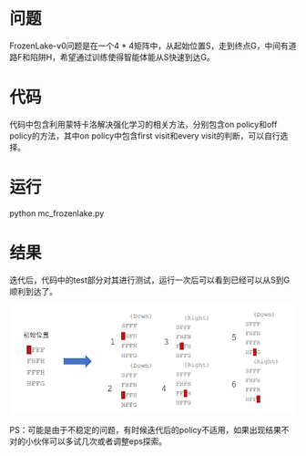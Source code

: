 # 问题
FrozenLake-v0问题是在一个4 * 4矩阵中，从起始位置S，走到终点G，中间有道路F和陷阱H，希望通过训练使得智能体能从S快速到达G。
# 代码
代码中包含利用蒙特卡洛解决强化学习的相关方法，分别包含on policy和off policy的方法，其中on policy中包含first visit和every visit的判断，可以自行选择。
# 运行
python mc_frozenlake.py
# 结果
迭代后，代码中的test部分对其进行测试，运行一次后可以看到已经可以从S到G顺利到达了。

![image1](https://github.com/dqdallen/RLstudy/blob/main/MDP_P_V/result.png)

PS：可能是由于不稳定的问题，有时候迭代后的policy不适用，如果出现结果不对的小伙伴可以多试几次或者调整eps探索。
